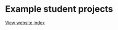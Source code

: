 # Example student projects

[View website index](https://anthillsocial.github.io/example-student-projects/)

